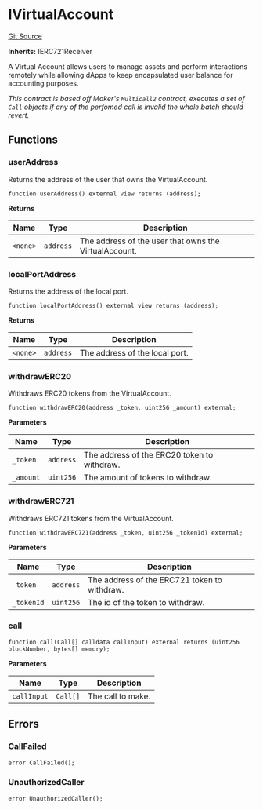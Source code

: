 # IVirtualAccount
[Git Source](https://github.com/Maia-DAO/test-env-V2/blob/84b5f9e8695c91ddb02f27bb3dfb1c652f55ced4/ulysses-omnichain/interfaces/IVirtualAccount.sol)

**Inherits:**
IERC721Receiver

A Virtual Account allows users to manage assets and perform interactions remotely while allowing dApps to keep encapsulated user balance for accounting purposes.

*This contract is based off Maker's `Multicall2` contract, executes a set of `Call` objects if any of the perfomed call is invalid the whole batch should revert.*


## Functions
### userAddress

Returns the address of the user that owns the VirtualAccount.


```solidity
function userAddress() external view returns (address);
```
**Returns**

|Name|Type|Description|
|----|----|-----------|
|`<none>`|`address`|The address of the user that owns the VirtualAccount.|


### localPortAddress

Returns the address of the local port.


```solidity
function localPortAddress() external view returns (address);
```
**Returns**

|Name|Type|Description|
|----|----|-----------|
|`<none>`|`address`|The address of the local port.|


### withdrawERC20

Withdraws ERC20 tokens from the VirtualAccount.


```solidity
function withdrawERC20(address _token, uint256 _amount) external;
```
**Parameters**

|Name|Type|Description|
|----|----|-----------|
|`_token`|`address`|The address of the ERC20 token to withdraw.|
|`_amount`|`uint256`|The amount of tokens to withdraw.|


### withdrawERC721

Withdraws ERC721 tokens from the VirtualAccount.


```solidity
function withdrawERC721(address _token, uint256 _tokenId) external;
```
**Parameters**

|Name|Type|Description|
|----|----|-----------|
|`_token`|`address`|The address of the ERC721 token to withdraw.|
|`_tokenId`|`uint256`|The id of the token to withdraw.|


### call




```solidity
function call(Call[] calldata callInput) external returns (uint256 blockNumber, bytes[] memory);
```
**Parameters**

|Name|Type|Description|
|----|----|-----------|
|`callInput`|`Call[]`|The call to make.|


## Errors
### CallFailed

```solidity
error CallFailed();
```

### UnauthorizedCaller

```solidity
error UnauthorizedCaller();
```


